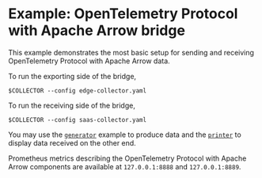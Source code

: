 # Example: OpenTelemetry Protocol with Apache Arrow bridge

This example demonstrates the most basic setup for sending and
receiving OpenTelemetry Protocol with Apache Arrow data.

To run the exporting side of the bridge,

```
$COLLECTOR --config edge-collector.yaml
```

To run the receiving side of the bridge,

```
$COLLECTOR --config saas-collector.yaml
```

You may use the [`generator`](../generator/README.md) example to
produce data and the [`printer`](../printer/README.md) to display data
received on the other end.

Prometheus metrics describing the OpenTelemetry Protocol with Apache
Arrow components are available at `127.0.0.1:8888` and `127.0.0.1:8889`.
